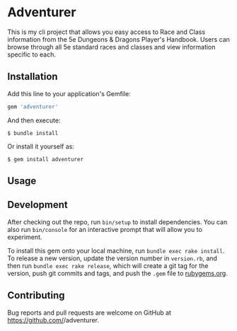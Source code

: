 # Adventurer

This is my cli project that allows you easy access to Race and Class information from the 5e Dungeons & Dragons Player's Handbook. Users can browse through all 5e standard races and classes and view information specific to each.

## Installation

Add this line to your application's Gemfile:

```ruby
gem 'adventurer'
```

And then execute:

    $ bundle install

Or install it yourself as:

    $ gem install adventurer

## Usage



## Development

After checking out the repo, run `bin/setup` to install dependencies. You can also run `bin/console` for an interactive prompt that will allow you to experiment.

To install this gem onto your local machine, run `bundle exec rake install`. To release a new version, update the version number in `version.rb`, and then run `bundle exec rake release`, which will create a git tag for the version, push git commits and tags, and push the `.gem` file to [rubygems.org](https://rubygems.org).

## Contributing

Bug reports and pull requests are welcome on GitHub at https://github.com/<github username>/adventurer.
